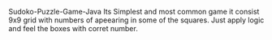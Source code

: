 Sudoko-Puzzle-Game-Java
Its Simplest and most common game it consist 9x9 grid with numbers of apeearing in some of the squares. Just apply logic and feel the boxes with corret number.
